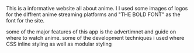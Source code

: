 This is a informative website all about anime. I
I used some images of logos for the diffrent anime streaming platforms
and "THE BOLD FONT" as the font for the site.

some of the major features of this app is the advertimnet and guide on where to watch anime.
some of the development techniques i used where CSS inline styling as well as modular styling
